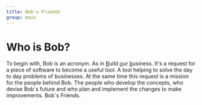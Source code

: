 ```yaml
---
title: Bob's Friends
group: main
---
```


# Who is <span class="key">Bob</span>?

To begin with, <span class="key">Bob</span> is an acronym. As in
<span class="key"><u>B</u>uild <u>o</u>ur <u>b</u>usiness</span>.
It's a request for a piece of software to become a useful tool. A tool helping
to solve the day to day problems of businesses. At the same time this request
is a mission for the people behind Bob. The people who develop the
concepts, who devise Bob´s future and who plan and implement
the changes to make improvements. <span class="key">Bob´s Friends</span>.
